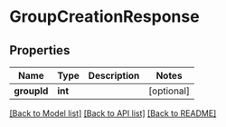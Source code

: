 # GroupCreationResponse

## Properties
Name | Type | Description | Notes
------------ | ------------- | ------------- | -------------
**groupId** | **int** |  | [optional] 

[[Back to Model list]](../README.md#documentation-for-models) [[Back to API list]](../README.md#documentation-for-api-endpoints) [[Back to README]](../README.md)


